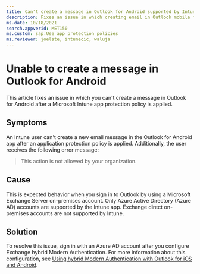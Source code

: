 ```yaml
---
title: Can't create a message in Outlook for Android supported by Intune
description: Fixes an issue in which creating email in Outlook mobile fails and returns a "This action is not allowed by your organization" error message.
ms.date: 10/18/2021
search.appverid: MET150
ms.custom: sap:Use app protection policies
ms.reviewer: joelste, intunecic, waluja
---
```

# Unable to create a message in Outlook for Android

This article fixes an issue in which you can't create a message in Outlook for Android after a Microsoft Intune app protection policy is applied.

## Symptoms

An Intune user can't create a new email message in the Outlook for Android app after an application protection policy is applied. Additionally, the user receives the following error message:

> This action is not allowed by your organization.

## Cause

This is expected behavior when you sign in to Outlook by using a Microsoft Exchange Server on-premises account. Only Azure Active Directory (Azure AD) accounts are supported by the Intune app. Exchange direct on-premises accounts are not supported by Intune.

## Solution

To resolve this issue, sign in with an Azure AD account after you configure Exchange hybrid Modern Authentication. For more information about this configuration, see [Using hybrid Modern Authentication with Outlook for iOS and Android](/exchange/clients/outlook-for-ios-and-android/use-hybrid-modern-auth).
